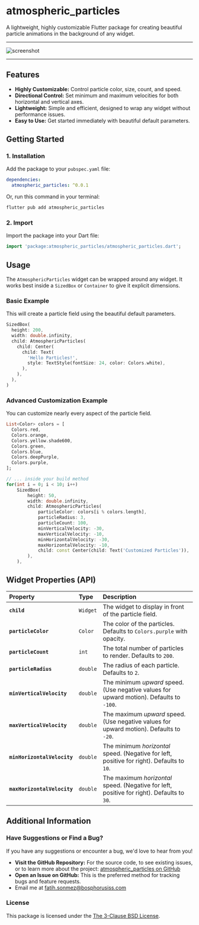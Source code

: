 
# atmospheric_particles

A lightweight, highly customizable Flutter package for creating beautiful particle animations in the background of any widget.

---

![screenshot](https://media1.giphy.com/media/v1.Y2lkPTc5MGI3NjExdWxpYTVtbzhjdjI2a2d1dWxxMmJ3bjQwYXdnOWRxMzV6d25tcDYwcyZlcD12MV9pbnRlcm5hbF9naWZfYnlfaWQmY3Q9Zw/70XAgXZr1ooT862yFx/giphy.gif)

---

## Features

* **Highly Customizable:** Control particle color, size, count, and speed.
* **Directional Control:** Set minimum and maximum velocities for both horizontal and vertical axes.
* **Lightweight:** Simple and efficient, designed to wrap any widget without performance issues.
* **Easy to Use:** Get started immediately with beautiful default parameters.

## Getting Started

### 1. Installation

Add the package to your `pubspec.yaml` file:

```yaml
dependencies:
  atmospheric_particles: ^0.0.1 
````

Or, run this command in your terminal:

```bash
flutter pub add atmospheric_particles
```

### 2\. Import

Import the package into your Dart file:

```dart
import 'package:atmospheric_particles/atmospheric_particles.dart';
```

## Usage

The `AtmosphericParticles` widget can be wrapped around any widget. It works best inside a `SizedBox` or `Container` to give it explicit dimensions.

### Basic Example

This will create a particle field using the beautiful default parameters.

```dart
SizedBox(
  height: 200,
  width: double.infinity,
  child: AtmosphericParticles(
    child: Center(
      child: Text(
        'Hello Particles!',
        style: TextStyle(fontSize: 24, color: Colors.white),
      ),
    ),
  ),
)
```

### Advanced Customization Example

You can customize nearly every aspect of the particle field.

```dart
List<Color> colors = [
  Colors.red,
  Colors.orange,
  Colors.yellow.shade600,
  Colors.green,
  Colors.blue,
  Colors.deepPurple,
  Colors.purple,
];

// ... inside your build method
for(int i = 0; i < 10; i++)
    SizedBox(
        height: 50,
        width: double.infinity,
        child: AtmosphericParticles(
            particleColor: colors[i % colors.length],
            particleRadius: 3,
            particleCount: 100,
            minVerticalVelocity: -30,
            maxVerticalVelocity: -10,
            minHorizontalVelocity: -30,
            maxHorizontalVelocity: -10,
            child: const Center(child: Text('Customized Particles')),
        ),
    ),
```

## Widget Properties (API)

| Property | Type | Description |
| :--- | :--- | :--- |
| **`child`** | `Widget` | The widget to display in front of the particle field. |
| **`particleColor`** | `Color` | The color of the particles. Defaults to `Colors.purple` with opacity. |
| **`particleCount`** | `int` | The total number of particles to render. Defaults to `200`. |
| **`particleRadius`** | `double` | The radius of each particle. Defaults to `2`. |
| **`minVerticalVelocity`** | `double` | The minimum *upward* speed. (Use negative values for upward motion). Defaults to `-100`. |
| **`maxVerticalVelocity`** | `double` | The maximum *upward* speed. (Use negative values for upward motion). Defaults to `-20`. |
| **`minHorizontalVelocity`** | `double` | The minimum *horizontal* speed. (Negative for left, positive for right). Defaults to `10`. |
| **`maxHorizontalVelocity`** | `double` | The maximum *horizontal* speed. (Negative for left, positive for right). Defaults to `30`. |

## Additional Information

### Have Suggestions or Find a Bug?

If you have any suggestions or encounter a bug, we'd love to hear from you!

  * **Visit the GitHub Repository:** For the source code, to see existing issues, or to learn more about the project: [atmospheric\_particles on GitHub](https://github.com/fatihsonmez/atmospheric_particles)
  * **Open an Issue on GitHub:** This is the preferred method for tracking bugs and feature requests.
  * Email me at fatih.sonmez@bosphorusiss.com

### License

This package is licensed under the [The 3-Clause BSD License](https://opensource.org/license/BSD-3-Clause).
